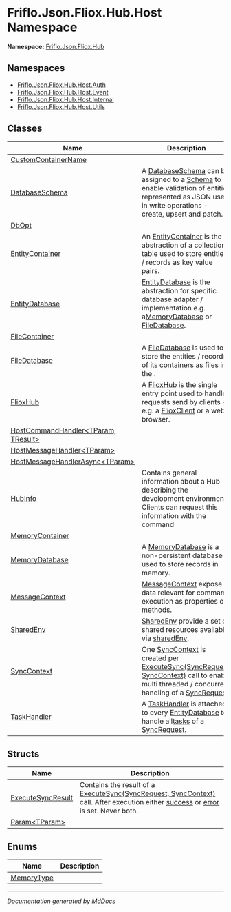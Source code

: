 ﻿<!--  
  <auto-generated>   
    The contents of this file were generated by a tool.  
    Changes to this file may be list if the file is regenerated  
  </auto-generated>   
-->

# Friflo.Json.Fliox.Hub.Host Namespace

**Namespace:** [Friflo.Json.Fliox.Hub](../index.md)  

## Namespaces

- [Friflo.Json.Fliox.Hub.Host.Auth](Auth/index.md)
- [Friflo.Json.Fliox.Hub.Host.Event](Event/index.md)
- [Friflo.Json.Fliox.Hub.Host.Internal](Internal/index.md)
- [Friflo.Json.Fliox.Hub.Host.Utils](Utils/index.md)

## Classes

| Name                                                                    | Description                                                                                                                                                                                                                                |
| ----------------------------------------------------------------------- | ------------------------------------------------------------------------------------------------------------------------------------------------------------------------------------------------------------------------------------------ |
| [CustomContainerName](CustomContainerName/index.md)                     |                                                                                                                                                                                                                                            |
| [DatabaseSchema](DatabaseSchema/index.md)                               | A [DatabaseSchema](DatabaseSchema/index.md) can be assigned to a [Schema](EntityDatabase/properties/Schema.md) to enable validation of entities represented as JSON used in write operations \- create, upsert and patch.                  |
| [DbOpt](DbOpt/index.md)                                                 |                                                                                                                                                                                                                                            |
| [EntityContainer](EntityContainer/index.md)                             | An [EntityContainer](EntityContainer/index.md) is the abstraction of a collection \/ table used to store entities \/ records  as key value pairs.                                                                                          |
| [EntityDatabase](EntityDatabase/index.md)                               | [EntityDatabase](EntityDatabase/index.md) is the abstraction for specific database adapter \/ implementation e.g. a[MemoryDatabase](MemoryDatabase/index.md) or [FileDatabase](FileDatabase/index.md).                                     |
| [FileContainer](FileContainer/index.md)                                 |                                                                                                                                                                                                                                            |
| [FileDatabase](FileDatabase/index.md)                                   | A [FileDatabase](FileDatabase/index.md) is used to store the entities \/ records of its containers as files in the .                                                                                                                       |
| [FlioxHub](FlioxHub/index.md)                                           | A [FlioxHub](FlioxHub/index.md) is the single entry point used to handle  requests send by clients \- e.g. a [FlioxClient](../Client/FlioxClient/index.md) or a web browser.                                                               |
| [HostCommandHandler\<TParam, TResult\>](HostCommandHandler-2/index.md)  |                                                                                                                                                                                                                                            |
| [HostMessageHandler\<TParam\>](HostMessageHandler-1/index.md)           |                                                                                                                                                                                                                                            |
| [HostMessageHandlerAsync\<TParam\>](HostMessageHandlerAsync-1/index.md) |                                                                                                                                                                                                                                            |
| [HubInfo](HubInfo/index.md)                                             | Contains general information about a Hub describing the development environment. Clients can request this information with the command                                                                                                     |
| [MemoryContainer](MemoryContainer/index.md)                             |                                                                                                                                                                                                                                            |
| [MemoryDatabase](MemoryDatabase/index.md)                               | A [MemoryDatabase](MemoryDatabase/index.md) is a non\-persistent database used to store records in memory.                                                                                                                                 |
| [MessageContext](MessageContext/index.md)                               | [MessageContext](MessageContext/index.md) expose all data relevant for command execution as properties or methods.                                                                                                                         |
| [SharedEnv](SharedEnv/index.md)                                         | [SharedEnv](SharedEnv/index.md) provide a set of shared resources available via [sharedEnv](FlioxHub/fields/sharedEnv.md).                                                                                                                 |
| [SyncContext](SyncContext/index.md)                                     | One [SyncContext](SyncContext/index.md) is created per [ExecuteSync(SyncRequest, SyncContext)](FlioxHub/methods/ExecuteSync.md) call to enable multi threaded \/ concurrent handling of a [SyncRequest](../Protocol/SyncRequest/index.md). |
| [TaskHandler](TaskHandler/index.md)                                     | A [TaskHandler](TaskHandler/index.md) is attached to every [EntityDatabase](EntityDatabase/index.md) to handle all[tasks](../Protocol/SyncRequest/fields/tasks.md) of a [SyncRequest](../Protocol/SyncRequest/index.md).                   |

## Structs

| Name                                            | Description                                                                                                                                                                                                                                     |
| ----------------------------------------------- | ----------------------------------------------------------------------------------------------------------------------------------------------------------------------------------------------------------------------------------------------- |
| [ExecuteSyncResult](ExecuteSyncResult/index.md) | Contains the result of a [ExecuteSync(SyncRequest, SyncContext)](FlioxHub/methods/ExecuteSync.md) call. After execution either [success](ExecuteSyncResult/fields/success.md) or [error](ExecuteSyncResult/fields/error.md) is set. Never both. |
| [Param\<TParam\>](Param-1/index.md)             |                                                                                                                                                                                                                                                 |

## Enums

| Name                              | Description |
| --------------------------------- | ----------- |
| [MemoryType](MemoryType/index.md) |             |

___

*Documentation generated by [MdDocs](https://github.com/ap0llo/mddocs)*
